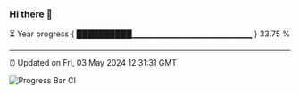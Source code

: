 ### Hi there 👋

⏳ Year progress { ██████████▁▁▁▁▁▁▁▁▁▁▁▁▁▁▁▁▁▁▁▁ } 33.75 %

---

⏰ Updated on Fri, 03 May 2024 12:31:31 GMT

![Progress Bar CI](https://github.com/ZhaoGui/ZhaoGui/workflows/Progress%20Bar%20CI/badge.svg)
